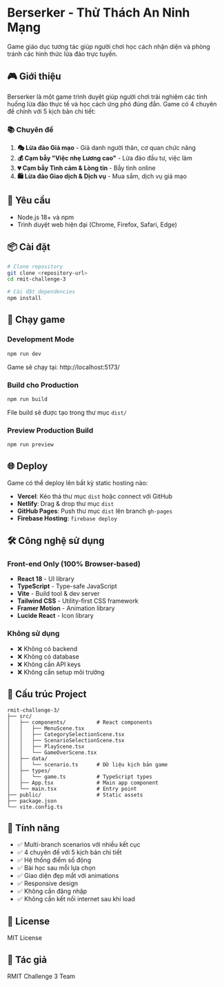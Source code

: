 # Berserker - Thử Thách An Ninh Mạng

Game giáo dục tương tác giúp người chơi học cách nhận diện và phòng tránh các hình thức lừa đảo trực tuyến.

## 🎮 Giới thiệu

Berserker là một game trình duyệt giúp người chơi trải nghiệm các tình huống lừa đảo thực tế và học cách ứng phó đúng đắn. Game có 4 chuyên đề chính với 5 kịch bản chi tiết:

### 📚 Chuyên đề

1. **🎭 Lừa đảo Giả mạo** - Giả danh người thân, cơ quan chức năng
2. **💰 Cạm bẫy "Việc nhẹ Lương cao"** - Lừa đảo đầu tư, việc làm
3. **💔 Cạm bẫy Tình cảm & Lòng tin** - Bẫy tình online
4. **🛍️ Lừa đảo Giao dịch & Dịch vụ** - Mua sắm, dịch vụ giả mạo

## 🚀 Yêu cầu

- Node.js 18+ và npm
- Trình duyệt web hiện đại (Chrome, Firefox, Safari, Edge)

## 📦 Cài đặt

```bash
# Clone repository
git clone <repository-url>
cd rmit-challenge-3

# Cài đặt dependencies
npm install
```

## 🎯 Chạy game

### Development Mode
```bash
npm run dev
```
Game sẽ chạy tại: http://localhost:5173/

### Build cho Production
```bash
npm run build
```
File build sẽ được tạo trong thư mục `dist/`

### Preview Production Build
```bash
npm run preview
```

## 🌐 Deploy

Game có thể deploy lên bất kỳ static hosting nào:

- **Vercel**: Kéo thả thư mục `dist` hoặc connect với GitHub
- **Netlify**: Drag & drop thư mục `dist`
- **GitHub Pages**: Push thư mục `dist` lên branch `gh-pages`
- **Firebase Hosting**: `firebase deploy`

## 🛠️ Công nghệ sử dụng

### Front-end Only (100% Browser-based)
- **React 18** - UI library
- **TypeScript** - Type-safe JavaScript
- **Vite** - Build tool & dev server
- **Tailwind CSS** - Utility-first CSS framework
- **Framer Motion** - Animation library
- **Lucide React** - Icon library

### Không sử dụng
- ❌ Không có backend
- ❌ Không có database
- ❌ Không cần API keys
- ❌ Không cần setup môi trường

## 📁 Cấu trúc Project

```
rmit-challenge-3/
├── src/
│   ├── components/          # React components
│   │   ├── MenuScene.tsx
│   │   ├── CategorySelectionScene.tsx
│   │   ├── ScenarioSelectionScene.tsx
│   │   ├── PlayScene.tsx
│   │   └── GameOverScene.tsx
│   ├── data/
│   │   └── scenario.ts      # Dữ liệu kịch bản game
│   ├── types/
│   │   └── game.ts          # TypeScript types
│   ├── App.tsx              # Main app component
│   └── main.tsx             # Entry point
├── public/                  # Static assets
├── package.json
└── vite.config.ts
```

## 🎨 Tính năng

- ✅ Multi-branch scenarios với nhiều kết cục
- ✅ 4 chuyên đề với 5 kịch bản chi tiết
- ✅ Hệ thống điểm số động
- ✅ Bài học sau mỗi lựa chọn
- ✅ Giao diện đẹp mắt với animations
- ✅ Responsive design
- ✅ Không cần đăng nhập
- ✅ Không cần kết nối internet sau khi load

## 📝 License

MIT License

## 👥 Tác giả

RMIT Challenge 3 Team
